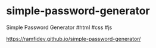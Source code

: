 # simple-password-generator
Simple Password Generator #html #css #js

https://ramfidev.github.io/simple-password-generator/
